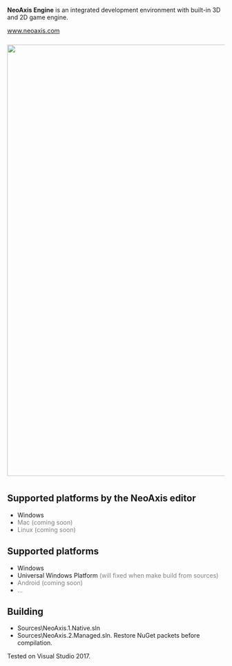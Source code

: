 <b>NeoAxis Engine</b> is an integrated development environment with built-in 3D and 2D game engine.

<a href="https://www.neoaxis.com/">www.neoaxis.com</a>

<div class="image" align="center"><a href="https://www.neoaxis.com/images/2020_3/NeoAxis_2020_3.png"><img src="https://www.neoaxis.com/images/2020_3/NeoAxis_2020_3.jpg" alt="" width="1000" vspace="10"></a></div>

<h2>Supported platforms by the NeoAxis editor</h2>
<ul>
<li>Windows</li>
<li><font color="gray">Mac (coming soon)</font></li>
<li><font color="gray">Linux (coming soon)</font></li>
</ul>

<h2>Supported platforms</h2>
<ul>
<li>Windows</li>
<li>Universal Windows Platform <font color="gray">(will fixed when make build from sources)</font></li>
<li><font color="gray">Android (coming soon)</font></li>
<li><font color="gray">...</font></li>
</ul>

<h2>Building</h2>
<ul>
<li>Sources\NeoAxis.1.Native.sln</li>
<li>Sources\NeoAxis.2.Managed.sln. Restore NuGet packets before compilation.</li>
</ul>

Tested on Visual Studio 2017.
